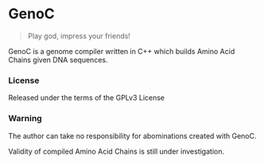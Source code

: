 # GenoC

> Play god, impress your friends!

GenoC is a genome compiler written in C++ which
builds Amino Acid Chains given DNA sequences.

### License

Released under the terms of the GPLv3 License

### Warning

The author can take no responsibility for abominations
created with GenoC.

Validity of compiled Amino Acid Chains is still under
investigation.
